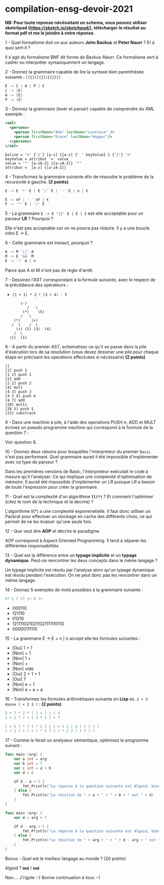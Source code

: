 # compilation-ensg-devoir-2021

**NB: Pour toute reponse nécéssitant un schema, vous pouvez utiliser sketchpad (https://sketch.io/sketchpad/), télécharger le résultat au format pdf et me le joindre à votre réponse.**


1 - Quel formalisme doit on aux auteurs **John Backus** et **Peter Naurr** ? Et à quoi sert-il ?

Il s'agit du formalisme BNF dit forme de Backus-Naurr. Ce formalisme sert à cadrer ou interpréter syntaxiquement un
langage.


2 - Donnez la grammaire capable de lire la syntaxe bien parenthésée suivante :
`[[{}([{}]){{}}]]`

``` go
E -> C | A | P | €
C -> [E]
A -> {E}
P -> (E)
```

3 - Donnez la grammaire (lexer et parser) capable de comprendre du XML
exemple :
``` xml
<xml>
  <persons>
    <person firstName="Ada" lastName="Lovelace" />
    <person firstName="Grace" lastName="Hopper"/>
  </persons>
</xml>
```
```
balise = '<' {'/'} [a-z] {[a-z] {' ' keyValue} } {'/'} '>'
keyValue = attribut '=' value
value = '"' [a-zA-Z] {[a-zA-Z]} '"'
attribut =  [a-z] {[a-zA-Z]}
```

4 - Transformez la grammaire suivante afin de résoudre le problème de la recursivité à gauche. **(2 points)**
``` go
E -> E '*' E | E '/' E | '-' E | n | €
```
``` go
E -> nF | '-' nF | €
F -> '*' E | '/' E
```

5 - La grammaire `E -> E '||' E | E | €` est-elle acceptable pour un parseur **LR** ? Pourquoi ?

Elle n'est pas acceptable car on ne pourra pas réduire. Il y a une boucle infini E -> E.



6 - Cette grammaire est inexact, pourquoi ?
``` go
A -> M '||' A
M -> E '&&' M
E -> '!' A | n
```

Parce que A et M n'ont pas de règle d'arrêt.


7 - Dessinez l'AST correspondant à la formule suivante, avec le respect de la précédence des opérateurs : 
  - `(1 + 1) * 2 * (3 + 4) - 5`
 
 ```
		(-)
	       /   \
	     (*)    (5)
	    /   \
	 (*)     (+)
	/  \    /  \
      (+) (2) (3)  (4)
     /  \
   (1)  (1)
```

8 - A partir du premier AST, schematisez ce qu'il se passe dans la pile d'exécution lors de sa resolution
(vous devez dessiner une pile pour chaque étape en précisant les operations effectuées si nécéssaire) **(2 points)**
```
[]
[1] push 1
[1 1] push 1
[2] add
[2 2] push 2
[4] mult
[4 3] push 3
[4 3 4] push 4
[4 7] add
[28] multi
[28 5] push 5
[23] substrack
```

9 - Dans une machine à pile, à l'aide des operations PUSH n, ADD et MULT écrivez un pseudo programme machine qui correspond à la formule de la question 7 : 

Voir question 8.


10 - Donnez deux raisons pour lesquelles l'interpreteur du premier `Basic` n'est pas performant. Quel grammaire aurait il été impossible d'implémenter avec ce type de parseur ?

Dans les premières versions de Basic, l'interpreteur exécutait le code à mesure qu'il l'analyser. Ce qui implique une complexité
d'optimisation de mémoire. 
Il aurait été impossible d'implémenter un LR puisque LR a besoin de toute l'expression pour créer la grammaire.

11 - Quel est la complexité d'un algorithme **`ll(*)`** ? Et comment l'optimiser (citez le nom de la technique et la decrire) ?

L'algorithme ll(*) a une complexité exponenetielle. Il faut donc utiliser un Packrat pour effectuer un stockage en cache des différents choix, ce qui permet de ne les évaluer qu'une seule fois.


12 - Que veut dire **AOP** et décrire le paradigme

AOP correspond à Aspect Oriented Programming. Il tend à séparer les différentes responsabilités

13 - Quel est la différence entre un **typage implicite** et un **typage dynamique**. Peut-on rencontrer les deux concepts dans le même langage ?

Un typage implicite est résolu par l'analyse alors qu'un typage dynamique est résolu pendant l'exécution. 
On ne peut donc pas les rencontrer dans un même langage.

14 - Donnez 5 exemples de mots possibles à la grammaire suivante : 
``` go
0* 1 ( 2? 1+ 0 )+
```

* 000110
* 121110
* 01210
* 1211110210211021111110110
* 00000111110

15 - La grammaire E -> E + n | n accept elle les formules suivantes :
- [Oui] 1 + 1 
- [Non] + 1
- [Non] 1 +
- [Non] +
- [Non] vide
- [Oui] 2 + 1 + 1
- [Oui] 7
- [Non] e + 1
- [Non] a + a + a

16 - Transformez les formules arithmétiques suivante en **Lisp** ex. `2 + 3 donne ( + 2 3 )` : **(2 points)**
``` go
5 + 7 * 2 * ( 1 + 1 ) / 4
1 + 2 * 7 + ( 2 * 2 ) + 7
```
``` go
( + 5 ( * 7 ( * 2 ( / ( + 1 1 ) 4 ) ) ) ) )
( + 1 ( + ( + ( * 2 7 ) ( * 2 2 ) ) 7 ) )  
```

17 - Comme le ferait un analyseur sémantique, optimisez le programme suivant :
``` go
func main (arg) {
	var a int = arg
	var b int = 7
	var c int = a + b
	var d = c

	if d - a < 5 {
		fmt.Println("La réponse à la question suivante est Algoid, bien entendu ! Mais ne nous distrayons pas. :-)")
	} else {
		fmt.Println("Le résultat de " + a + " + " + b + " est " + d)
	}
}
```

``` go
func main (arg) {
	var d = arg + 7

	if d - arg < 5 {
		fmt.Println("La réponse à la question suivante est Algoid, bien entendu ! Mais ne nous distrayons pas. :-)")
	} else {
		fmt.Println("Le résultat de " + arg + " + " + d - arg + " est " + d)
	}
}
```

Bonus - Quel est le meilleur langage au monde ? (20 points)

Algoid ? **oui** / **oui**

Nan.... J'rigole :-)
Bonne continuation à tous :-)
